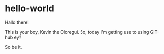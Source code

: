 # hello-world

Hallo there!

This is your boy, Kevin the Oloregui. So, today I'm getting use to using GIT-hub ey?

So be it.
